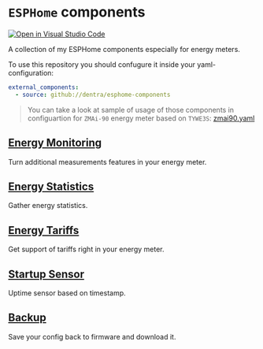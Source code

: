 # `ESPHome` components

[![Open in Visual Studio Code](https://open.vscode.dev/badges/open-in-vscode.svg)](https://open.vscode.dev/dentra/esphome-components)

A collection of my ESPHome components especially for energy meters.

To use this repository you should confugure it inside your yaml-configuration:
```yaml
external_components:
  - source: github://dentra/esphome-components
```

> You can take a look at sample of usage of those components in configuartion for `ZMAi-90` energy meter based on `TYWE3S`: [zmai90.yaml](zmai90.yaml)

## [Energy Monitoring](components/energy_monitoring/)
Turn additional measurements features in your energy meter.

## [Energy Statistics](components/energy_statistics/)
Gather energy statistics.

## [Energy Tariffs](components/energy_tariffs/)
Get support of tariffs right in your energy meter.

## [Startup Sensor](components/startup/)
Uptime sensor based on timestamp.

## [Backup](components/backup/)
Save your config back to firmware and download it.
